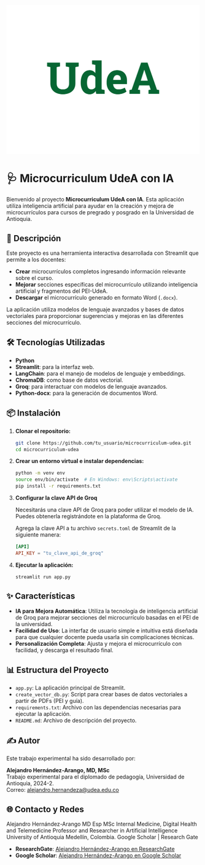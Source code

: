 
![Logo UdeA](UdeA+simplificado-01.png)

# 🩺 Microcurriculum UdeA con IA

Bienvenido al proyecto **Microcurriculum UdeA con IA**. Esta aplicación utiliza inteligencia artificial para ayudar en la creación y mejora de microcurrículos para cursos de pregrado y posgrado en la Universidad de Antioquia.

## 🚀 Descripción

Este proyecto es una herramienta interactiva desarrollada con Streamlit que permite a los docentes:

- **Crear** microcurrículos completos ingresando información relevante sobre el curso.
- **Mejorar** secciones específicas del microcurrículo utilizando inteligencia artificial y fragmentos del PEI-UdeA.
- **Descargar** el microcurrículo generado en formato Word (`.docx`).

La aplicación utiliza modelos de lenguaje avanzados y bases de datos vectoriales para proporcionar sugerencias y mejoras en las diferentes secciones del microcurrículo.

## 🛠️ Tecnologías Utilizadas

- **Python**
- **Streamlit**: para la interfaz web.
- **LangChain**: para el manejo de modelos de lenguaje y embeddings.
- **ChromaDB**: como base de datos vectorial.
- **Groq**: para interactuar con modelos de lenguaje avanzados.
- **Python-docx**: para la generación de documentos Word.

## 📦 Instalación

1. **Clonar el repositorio:**

   ```bash
   git clone https://github.com/tu_usuario/microcurriculum-udea.git
   cd microcurriculum-udea
   ```

2. **Crear un entorno virtual e instalar dependencias:**

   ```bash
   python -m venv env
   source env/bin/activate  # En Windows: env\Scripts\activate
   pip install -r requirements.txt
   ```

3. **Configurar la clave API de Groq**

   Necesitarás una clave API de Groq para poder utilizar el modelo de IA. Puedes obtenerla registrándote en la plataforma de Groq.

   Agrega la clave API a tu archivo `secrets.toml` de Streamlit de la siguiente manera:

   ```toml
   [API]
   API_KEY = "tu_clave_api_de_groq"
   ```

4. **Ejecutar la aplicación:**

   ```bash
   streamlit run app.py
   ```

## ✨ Características

- **IA para Mejora Automática**: Utiliza la tecnología de inteligencia artificial de Groq para mejorar secciones del microcurrículo basadas en el PEI de la universidad.
- **Facilidad de Uso**: La interfaz de usuario simple e intuitiva está diseñada para que cualquier docente pueda usarla sin complicaciones técnicas.
- **Personalización Completa**: Ajusta y mejora el microcurrículo con facilidad, y descarga el resultado final.

## 📊 Estructura del Proyecto

- `app.py`: La aplicación principal de Streamlit.
- `create_vector_db.py`: Script para crear bases de datos vectoriales a partir de PDFs (PEI y guía).
- `requirements.txt`: Archivo con las dependencias necesarias para ejecutar la aplicación.
- `README.md`: Archivo de descripción del proyecto.

## ✍️ Autor

Este trabajo experimental ha sido desarrollado por:

**Alejandro Hernández-Arango, MD, MSc**  
Trabajo experimental para el diplomado de pedagogía, Universidad de Antioquia, 2024-2.  
Correo: [alejandro.hernandeza@udea.edu.co](mailto:alejandro.hernandeza@udea.edu.co)

## 🌐 Contacto y Redes
Alejandro Hernández-Arango MD Esp MSc
Internal Medicine, Digital Health and Telemedicine 
Professor and Researcher in Artificial Intelligence
University of Antioquia
Medellín, Colombia.
Google Scholar | Research Gate 


- **ResearchGate**: [Alejandro Hernández-Arango en ResearchGate](https://www.researchgate.net/profile/Alejandro-Hernandez-Arango)
- **Google Scholar**: [Alejandro Hernández-Arango en Google Scholar](https://scholar.google.com.pr/citations?user=IeUO9c8AAAAJ&hl=es&oi=ao)







